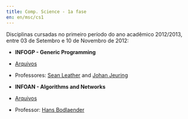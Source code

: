 ```yaml
---
title: Comp. Science - 1a fase
en: en/msc/cs1
---
```


Disciplinas cursadas no primeiro período do ano acadêmico 2012/2013, entre 03 de Setembro e 10 de Novembro de 2012:

  * **INFOGP - Generic Programming**
  * [Arquivos](http://archive.alvb.in/msc/02_infogp/)
  * Professores: [Sean Leather](http://www.linkedin.com/in/seanleather) and [Johan Jeuring](http://www.linkedin.com/pub/johan-jeuring/b/8b/597)

  * **INFOAN - Algorithms and Networks**
  * [Arquivos](http://archive.alvb.in/msc/01_infoan/)
  * Professor: [Hans Bodlaender](http://www.linkedin.com/in/bodlaender)

